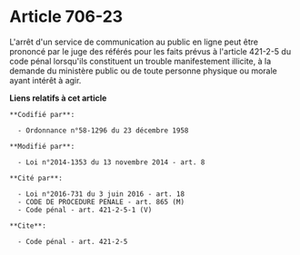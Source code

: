 # Article 706-23

L'arrêt d'un service de communication au public en ligne peut être prononcé par le juge des référés pour les faits prévus à
l'article 421-2-5 du code pénal lorsqu'ils constituent un trouble manifestement illicite, à la demande du ministère public ou
de toute personne physique ou morale ayant intérêt à agir.

**Liens relatifs à cet article**

	**Codifié par**:

	  - Ordonnance n°58-1296 du 23 décembre 1958

	**Modifié par**:

	  - Loi n°2014-1353 du 13 novembre 2014 - art. 8

	**Cité par**:

	  - Loi n°2016-731 du 3 juin 2016 - art. 18
	  - CODE DE PROCEDURE PENALE - art. 865 (M)
	  - Code pénal - art. 421-2-5-1 (V)

	**Cite**:

	  - Code pénal - art. 421-2-5
